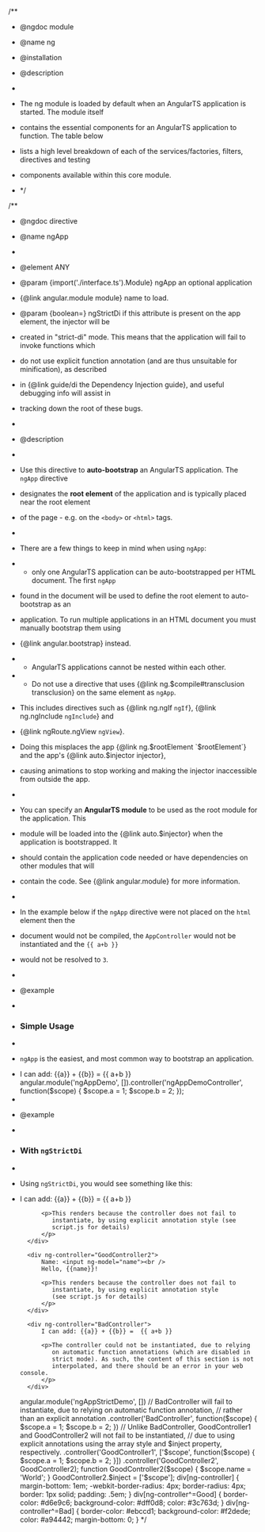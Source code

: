 /\*\*

- @ngdoc module
- @name ng

- @installation
- @description
-
- The ng module is loaded by default when an AngularTS application is started. The module itself
- contains the essential components for an AngularTS application to function. The table below
- lists a high level breakdown of each of the services/factories, filters, directives and testing
- components available within this core module.
- \*/

/\*\*

- @ngdoc directive
- @name ngApp
-
- @element ANY
- @param {import('./interface.ts').Module} ngApp an optional application
- {@link angular.module module} name to load.
- @param {boolean=} ngStrictDi if this attribute is present on the app element, the injector will be
- created in "strict-di" mode. This means that the application will fail to invoke functions which
- do not use explicit function annotation (and are thus unsuitable for minification), as described
- in {@link guide/di the Dependency Injection guide}, and useful debugging info will assist in
- tracking down the root of these bugs.
-
- @description
-
- Use this directive to **auto-bootstrap** an AngularTS application. The `ngApp` directive
- designates the **root element** of the application and is typically placed near the root element
- of the page - e.g. on the `<body>` or `<html>` tags.
-
- There are a few things to keep in mind when using `ngApp`:
- - only one AngularTS application can be auto-bootstrapped per HTML document. The first `ngApp`
- found in the document will be used to define the root element to auto-bootstrap as an
- application. To run multiple applications in an HTML document you must manually bootstrap them using
- {@link angular.bootstrap} instead.
- - AngularTS applications cannot be nested within each other.
- - Do not use a directive that uses {@link ng.$compile#transclusion transclusion} on the same element as `ngApp`.
- This includes directives such as {@link ng.ngIf `ngIf`}, {@link ng.ngInclude `ngInclude`} and
- {@link ngRoute.ngView `ngView`}.
- Doing this misplaces the app {@link ng.$rootElement `$rootElement`} and the app's {@link auto.$injector injector},
- causing animations to stop working and making the injector inaccessible from outside the app.
-
- You can specify an **AngularTS module** to be used as the root module for the application. This
- module will be loaded into the {@link auto.$injector} when the application is bootstrapped. It
- should contain the application code needed or have dependencies on other modules that will
- contain the code. See {@link angular.module} for more information.
-
- In the example below if the `ngApp` directive were not placed on the `html` element then the
- document would not be compiled, the `AppController` would not be instantiated and the `{{ a+b }}`
- would not be resolved to `3`.
-
- @example
-
- ### Simple Usage
-
- `ngApp` is the easiest, and most common way to bootstrap an application.
- <example module="ngAppDemo" name="ng-app">
    <file name="index.html">
    <div ng-controller="ngAppDemoController">
      I can add: {{a}} + {{b}} =  {{ a+b }}
    </div>
    </file>
    <file name="script.js">
    angular.module('ngAppDemo', []).controller('ngAppDemoController', function($scope) {
      $scope.a = 1;
      $scope.b = 2;
    });
    </file>
  </example>
-
- @example
-
- ### With `ngStrictDi`
-
- Using `ngStrictDi`, you would see something like this:
- <example ng-app-included="true" name="strict-di">
    <file name="index.html">
    <div ng-app="ngAppStrictDemo" ng-strict-di>
        <div ng-controller="GoodController1">
            I can add: {{a}} + {{b}} =  {{ a+b }}

            <p>This renders because the controller does not fail to
               instantiate, by using explicit annotation style (see
               script.js for details)
            </p>
        </div>

        <div ng-controller="GoodController2">
            Name: <input ng-model="name"><br />
            Hello, {{name}}!

            <p>This renders because the controller does not fail to
               instantiate, by using explicit annotation style
               (see script.js for details)
            </p>
        </div>

        <div ng-controller="BadController">
            I can add: {{a}} + {{b}} =  {{ a+b }}

            <p>The controller could not be instantiated, due to relying
               on automatic function annotations (which are disabled in
               strict mode). As such, the content of this section is not
               interpolated, and there should be an error in your web console.
            </p>
        </div>

    </div>
    </file>
    <file name="script.js">
    angular.module('ngAppStrictDemo', [])
      // BadController will fail to instantiate, due to relying on automatic function annotation,
      // rather than an explicit annotation
      .controller('BadController', function($scope) {
        $scope.a = 1;
        $scope.b = 2;
      })
      // Unlike BadController, GoodController1 and GoodController2 will not fail to be instantiated,
      // due to using explicit annotations using the array style and $inject property, respectively.
      .controller('GoodController1', ['$scope', function($scope) {
        $scope.a = 1;
        $scope.b = 2;
      }])
      .controller('GoodController2', GoodController2);
      function GoodController2($scope) {
        $scope.name = 'World';
      }
      GoodController2.$inject = ['$scope'];
    </file>
    <file name="style.css">
    div[ng-controller] {
        margin-bottom: 1em;
        -webkit-border-radius: 4px;
        border-radius: 4px;
        border: 1px solid;
        padding: .5em;
    }
    div[ng-controller^=Good] {
        border-color: #d6e9c6;
        background-color: #dff0d8;
        color: #3c763d;
    }
    div[ng-controller^=Bad] {
        border-color: #ebccd1;
        background-color: #f2dede;
        color: #a94442;
        margin-bottom: 0;
    }
    </file>
  </example>
  */
